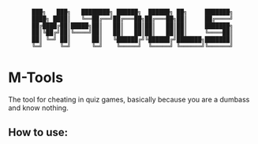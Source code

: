<div align="center">

```
███╗   ███╗   ████████╗ ██████╗  ██████╗ ██╗     ███████╗
████╗ ████║   ╚══██╔══╝██╔═══██╗██╔═══██╗██║     ██╔════╝
██╔████╔██║█████╗██║   ██║   ██║██║   ██║██║     ███████╗
██║╚██╔╝██║╚════╝██║   ██║   ██║██║   ██║██║     ╚════██║
██║ ╚═╝ ██║      ██║   ╚██████╔╝╚██████╔╝███████╗███████║
╚═╝     ╚═╝      ╚═╝    ╚═════╝  ╚═════╝ ╚══════╝╚══════╝
```
<div align="left">

# M-Tools
The tool for cheating in quiz games, basically because you are a dumbass and know nothing.

## How to use:
